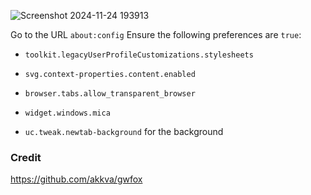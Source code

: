 
![Screenshot 2024-11-24 193913](https://github.com/user-attachments/assets/67677e63-6527-46c2-bfce-37c1243f3691)

Go to the URL `about:config`
Ensure the following preferences are `true`:

- `toolkit.legacyUserProfileCustomizations.stylesheets`
- `svg.context-properties.content.enabled`
- `browser.tabs.allow_transparent_browser`
- `widget.windows.mica`

- `uc.tweak.newtab-background` for the background



### Credit
https://github.com/akkva/gwfox
